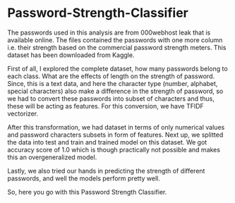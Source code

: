 # Password-Strength-Classifier
The passwords used in this analysis are from 000webhost leak that is available online.  The files contained the passwords with one more column i.e. their strength based on the commercial password strength meters. This dataset has been downloaded from Kaggle. 

First of all, I explored the complete dataset, how many passwords belong to each class. What are the effects of length on the strength of password. Since, this is a text data, and here the character type (number, alphabet, special characters) also make a difference in the strength of password, so we had to convert these passwords into subset of characters and thus, these will be acting as features. For this conversion, we have TFIDF vectorizer.

After this transformation, we had dataset in terms of only numerical values and password characters subsets in form of features. Next up, we splitted the data into test and train and trained model on this dataset. We got accuracy score of 1.0 which is though practically not possible and makes this an overgeneralized model. 

Lastly, we also tried our hands in predicting the strength of different passwords, and well the models perform pretty well.

So, here you go with this Password Strength Classifier.
